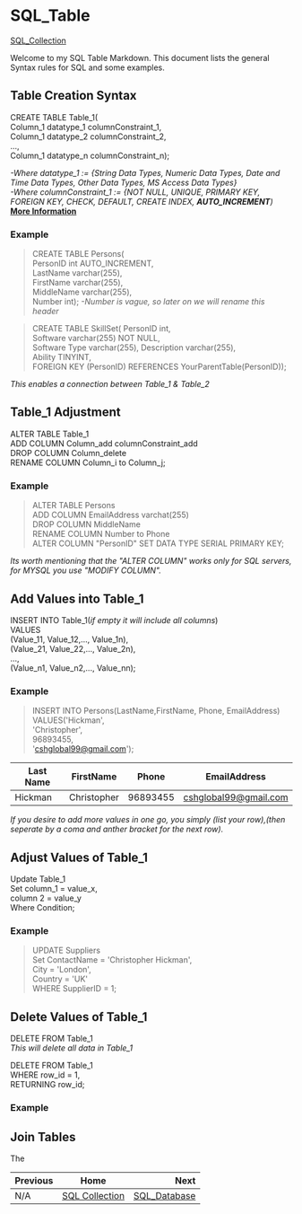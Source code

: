 # SQL_Table
[SQL_Collection](https://github.com/cshglobal99/SQL_Collection/blob/main/INTRODUCTION.md)

Welcome to my SQL Table Markdown.
This document lists the general Syntax rules for SQL and some examples.

## Table Creation Syntax
CREATE TABLE Table_1(  
Column_1 datatype_1 columnConstraint_1,  
Column_1 datatype_2 columnConstraint_2,  
...,  
Column_1 datatype_n columnConstraint_n);

*-Where datatype_1 := {String Data Types, Numeric Data Types, Date and Time Data Types, Other Data Types, MS Access Data Types}*  
*-Where columnConstraint_1 := {NOT NULL, UNIQUE, PRIMARY KEY, FOREIGN KEY, CHECK, DEFAULT, CREATE INDEX, **AUTO_INCREMENT**)*  
**[More Information](https://github.com/cshglobal99/SQL_Collection/blob/main/SQL_Constraints.md)**

### Example
>CREATE TABLE Persons(  
>PersonID int AUTO_INCREMENT,  
> LastName varchar(255),  
> FirstName varchar(255),  
> MiddleName varchar(255),   
> Number int); *-Number is vague, so later on we will rename this header*  

>CREATE TABLE SkillSet( PersonID int,  
> Software varchar(255) NOT NULL,  
> Software Type varchar(255),
> Description varchar(255),  
>Ability TINYINT,  
>FOREIGN KEY (PersonID) REFERENCES YourParentTable(PersonID));  

*This enables a connection between Table_1 & Table_2*  

## Table_1 Adjustment
ALTER TABLE Table_1  
ADD COLUMN Column_add columnConstraint_add  
DROP COLUMN Column_delete  
RENAME COLUMN Column_i to Column_j;  

### Example
>ALTER TABLE Persons  
ADD COLUMN EmailAddress varchat(255)  
DROP COLUMN MiddleName  
RENAME COLUMN Number to Phone  
ALTER COLUMN "PersonID" SET DATA TYPE SERIAL PRIMARY KEY;

*Its worth mentioning that the "ALTER COLUMN" works only for SQL servers, for MYSQL you use "MODIFY COLUMN".*

## Add Values into Table_1
INSERT INTO Table_1(*if empty it will include all columns*)  
VALUES  
 (Value_11, Value_12,..., Value_1n),  
 (Value_21, Value_22,..., Value_2n),  
 ...,  
 (Value_n1, Value_n2,..., Value_nn);  


### Example
> INSERT INTO Persons(LastName,FirstName, Phone, EmailAddress)  
VALUES('Hickman',  
'Christopher',  
96893455,  
'cshglobal99@gmail.com');  

| Last Name | FirstName | Phone | EmailAddress |
| --- | --- | --- | --- |
| Hickman | Christopher | 96893455 | cshglobal99@gmail.com |

*If you desire to add more values in one go, you simply (list your row),(then seperate by a coma and anther bracket for the next row).*

## Adjust Values of Table_1
Update Table_1  
Set column_1 = value_x,  
    column 2 = value_y  
Where Condition;  

### Example
>UPDATE Suppliers  
Set ContactName = 'Christopher Hickman',  
    City = 'London',  
    Country = 'UK'  
WHERE SupplierID = 1;  

## Delete Values of Table_1
DELETE FROM Table_1  
*This will delete all data in Table_1*  

DELETE FROM Table_1  
WHERE row_id = 1,  
RETURNING row_id;  

### Example


## Join Tables
The 





















| Previous | Home | Next |
| :---         |     :---:      |          ---: |
| N/A  |    [SQL Collection](https://github.com/cshglobal99/SQL_Collection/blob/main/INTRODUCTION.md) | [SQL_Database](https://github.com/cshglobal99/SQL_Collection/blob/main/SQL_Database.md)   |
